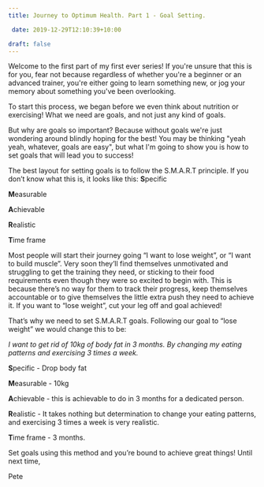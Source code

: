 ```yaml
---
title: Journey to Optimum Health. Part 1 - Goal Setting.

 date: 2019-12-29T12:10:39+10:00 

draft: false 
---
```


Welcome to the first part of my first ever series! If you're unsure that this is for you, fear not because regardless of whether you're a beginner or an advanced trainer, you're either going to learn something new, or jog your memory about something you've been overlooking. 



To start this process, we began before we even think about nutrition or exercising! What we need are goals, and not just any kind of goals. 

But why are goals so important? Because without goals we're just wondering around blindly hoping for the best! You may be thinking "yeah yeah, whatever, goals are easy", but what I'm going to show you is how to set goals that will lead you to success!

The best layout for setting goals is to follow the S.M.A.R.T principle. If you don’t know what this is, it looks like this:
**S**pecific 

**M**easurable

**A**chievable

**R**ealistic

**T**ime frame



Most people will start their journey going “I want to lose weight”, or “I want to build muscle”. Very soon they’ll find themselves unmotivated and struggling to get the training they need, or sticking to their food requirements even though they were so excited to begin with. This is because there’s no way for them to track their progress, keep themselves accountable or to give themselves the little extra push they need to achieve it.
If you want to “lose weight”, cut your leg off and goal achieved! 

That’s why we need to set S.M.A.R.T goals. Following our goal to “lose weight” we would change this to be:

*I want to get rid of 10kg of body fat in 3 months. By changing my eating patterns and exercising 3 times a week.*

**S**pecific - Drop body fat

**M**easurable - 10kg

**A**chievable - this is achievable to do in 3 months for a dedicated person.

**R**ealistic - It takes nothing but determination to change your eating patterns, and exercising 3 times a week is very realistic.

**T**ime frame - 3 months.



Set goals using this method and you’re bound to achieve great things! 
Until next time, 

Pete 
